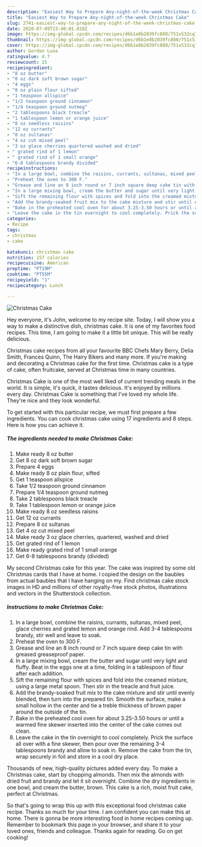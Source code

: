 ```yaml
---
description: "Easiest Way to Prepare Any-night-of-the-week Christmas Cake"
title: "Easiest Way to Prepare Any-night-of-the-week Christmas Cake"
slug: 2741-easiest-way-to-prepare-any-night-of-the-week-christmas-cake
date: 2020-07-09T23:40:01.818Z
image: https://img-global.cpcdn.com/recipes/d6b1e8b2039fc880/751x532cq70/christmas-cake-recipe-main-photo.jpg
thumbnail: https://img-global.cpcdn.com/recipes/d6b1e8b2039fc880/751x532cq70/christmas-cake-recipe-main-photo.jpg
cover: https://img-global.cpcdn.com/recipes/d6b1e8b2039fc880/751x532cq70/christmas-cake-recipe-main-photo.jpg
author: Gordon Luna
ratingvalue: 4.7
reviewcount: 15
recipeingredient:
- "8 oz butter"
- "8 oz dark soft brown sugar"
- "4 eggs"
- "8 oz plain flour sifted"
- "1 teaspoon allspice"
- "1/2 teaspoon ground cinnamon"
- "1/4 teaspoon ground nutmeg"
- "2 tablespoons black treacle"
- "1 tablespoon lemon or orange juice"
- "8 oz seedless raisins"
- "12 oz currants"
- "8 oz sultanas"
- "4 oz cut mixed peel"
- "3 oz glace cherries quartered washed and dried"
- " grated rind of 1 lemon"
- " grated rind of 1 small orange"
- "6-8 tablespoons brandy divided"
recipeinstructions:
- "In a large bowl, combine the raisins, currants, sultanas, mixed peel, glace cherries and grated lemon and orange rind. Add 3-4 tablespoons brandy, stir well and leave to soak."
- "Preheat the oven to 300 F."
- "Grease and line an 8 inch round or 7 inch square deep cake tin with greased greaseproof paper."
- "In a large mixing bowl, cream the butter and sugar until very light and fluffy. Beat in the eggs one at a time, folding in a tablespoon of flour after each addition."
- "Sift the remaining flour with spices and fold into the creamed mixture, using a large metal spoon. Then stir in the treacle and fruit juice."
- "Add the brandy-soaked fruit mix to the cake mixture and stir until evenly blended, then turn into the prepared tin. Smooth the surface, make a small hollow in the center and tie a treble thickness of brown paper around the outside of the tin."
- "Bake in the preheated cool oven for about 3.25-3.50 hours or until a warmed fine skewer inserted into the center of the cake comes out clean."
- "Leave the cake in the tin overnight to cool completely. Prick the surface all over with a fine skewer, then pour over the remaining 3-4 tablespoons brandy and allow to soak in. Remove the cake from the tin, wrap securely in foil and store in a cool dry place."
categories:
- Recipe
tags:
- christmas
- cake

katakunci: christmas cake 
nutrition: 157 calories
recipecuisine: American
preptime: "PT19M"
cooktime: "PT55M"
recipeyield: "1"
recipecategory: Lunch

---
```



![Christmas Cake](https://img-global.cpcdn.com/recipes/d6b1e8b2039fc880/751x532cq70/christmas-cake-recipe-main-photo.jpg)

Hey everyone, it's John, welcome to my recipe site. Today, I will show you a way to make a distinctive dish, christmas cake. It is one of my favorites food recipes. This time, I am going to make it a little bit unique. This will be really delicious.

Christmas cake recipes from all your favourite BBC Chefs Mary Berry, Delia Smith, Frances Quinn, The Hairy Bikers and many more. If you&#39;re making and decorating a Christmas cake for the first time. Christmas cake is a type of cake, often fruitcake, served at Christmas time in many countries.

Christmas Cake is one of the most well liked of current trending meals in the world. It is simple, it's quick, it tastes delicious. It's enjoyed by millions every day. Christmas Cake is something that I've loved my whole life. They're nice and they look wonderful.


To get started with this particular recipe, we must first prepare a few ingredients. You can cook christmas cake using 17 ingredients and 8 steps. Here is how you can achieve it.

<!--inarticleads1-->

##### The ingredients needed to make Christmas Cake:

1. Make ready 8 oz butter
1. Get 8 oz dark soft brown sugar
1. Prepare 4 eggs
1. Make ready 8 oz plain flour, sifted
1. Get 1 teaspoon allspice
1. Take 1/2 teaspoon ground cinnamon
1. Prepare 1/4 teaspoon ground nutmeg
1. Take 2 tablespoons black treacle
1. Take 1 tablespoon lemon or orange juice
1. Make ready 8 oz seedless raisins
1. Get 12 oz currants
1. Prepare 8 oz sultanas
1. Get 4 oz cut mixed peel
1. Make ready 3 oz glace cherries, quartered, washed and dried
1. Get  grated rind of 1 lemon
1. Make ready  grated rind of 1 small orange
1. Get 6-8 tablespoons brandy (divided)


My second Christmas cake for this year. The cake was inspired by some old Christmas cards that I have at home. I copied the design on the baubles from actual baubles that I have hanging on my. Find christmas cake stock images in HD and millions of other royalty-free stock photos, illustrations and vectors in the Shutterstock collection. 

<!--inarticleads2-->

##### Instructions to make Christmas Cake:

1. In a large bowl, combine the raisins, currants, sultanas, mixed peel, glace cherries and grated lemon and orange rind. Add 3-4 tablespoons brandy, stir well and leave to soak.
1. Preheat the oven to 300 F.
1. Grease and line an 8 inch round or 7 inch square deep cake tin with greased greaseproof paper.
1. In a large mixing bowl, cream the butter and sugar until very light and fluffy. Beat in the eggs one at a time, folding in a tablespoon of flour after each addition.
1. Sift the remaining flour with spices and fold into the creamed mixture, using a large metal spoon. Then stir in the treacle and fruit juice.
1. Add the brandy-soaked fruit mix to the cake mixture and stir until evenly blended, then turn into the prepared tin. Smooth the surface, make a small hollow in the center and tie a treble thickness of brown paper around the outside of the tin.
1. Bake in the preheated cool oven for about 3.25-3.50 hours or until a warmed fine skewer inserted into the center of the cake comes out clean.
1. Leave the cake in the tin overnight to cool completely. Prick the surface all over with a fine skewer, then pour over the remaining 3-4 tablespoons brandy and allow to soak in. Remove the cake from the tin, wrap securely in foil and store in a cool dry place.


Thousands of new, high-quality pictures added every day. To make a Christmas cake, start by chopping almonds. Then mix the almonds with dried fruit and brandy and let it sit overnight. Combine the dry ingredients in one bowl, and cream the butter, brown. This cake is a rich, moist fruit cake, perfect at Christmas. 

So that's going to wrap this up with this exceptional food christmas cake recipe. Thanks so much for your time. I am confident you can make this at home. There is gonna be more interesting food in home recipes coming up. Remember to bookmark this page in your browser, and share it to your loved ones, friends and colleague. Thanks again for reading. Go on get cooking!
